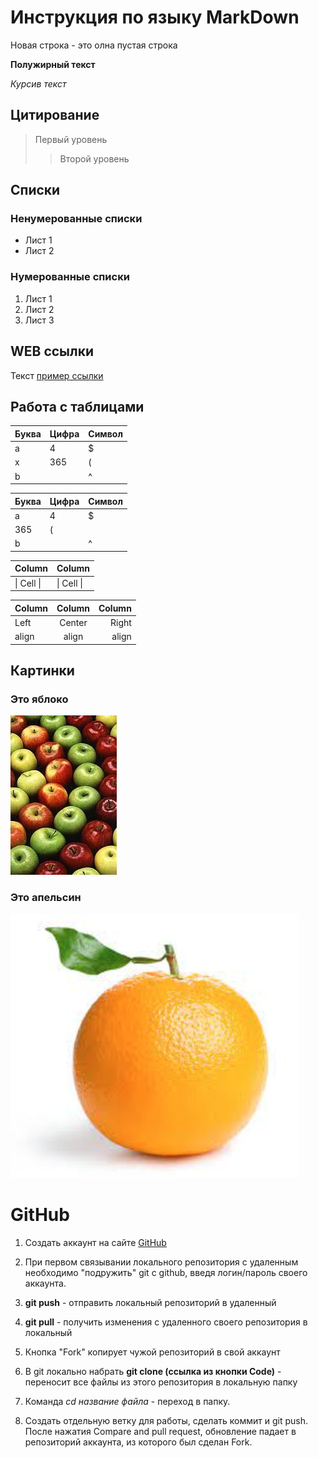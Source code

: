 # Инструкция по языку MarkDown

Новая строка - это олна пустая строка

**Полужирный текст**

*Курсив текст*

## Цитирование
> Первый уровень
>> Второй уровень

## Списки
### Ненумерованные списки
* Лист 1
* Лист 2
### Нумерованные списки
1. Лист 1
2. Лист 2
3. Лист 3

## WEB ссылки
Текст [пример ссылки](http.example.com "Всплывающая подсказка")

## Работа с таблицами

Буква | Цифра | Символ
------ | ------|----------
a      | 4     | $
x      | 365    | (
b      |       | ^  

Буква|Цифра|Символ
---|---|---
a|4|$
 |365|(
b| |^  

Column | Column
------ | ------
\| Cell \|| \| Cell \|  


Column | Column | Column
:----- | :----: | -----:
Left   | Center | Right
align  | align  | align

## Картинки

### Это яблоко

![apple](apple.jpg)

### Это апельсин

![orange](orange.png)

# GitHub

1. Создать аккаунт на сайте [GitHub](https://github.com/) 

2. При первом связывании локального репозитория с удаленным необходимо "подружить" git c github, введя логин/пароль своего аккаунта.

3. **git push** - отправить локальный репозиторий в удаленный

4. **git pull** - получить изменения с удаленного своего репозитория в локальный

5.  Кнопка "Fork" копирует чужой репозиторий в свой аккаунт 

6. В git локально набрать **git clone (ссылка из кнопки Code)** - переносит все файлы из этого репозитория в локальную папку

7. Команда *cd название файла* - переход в папку. 

8. Создать отдельную ветку для работы, сделать коммит и git push. После нажатия Compare and pull request, обновление падает в репозиторий аккаунта, из которого был сделан Fork. 
